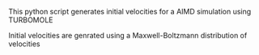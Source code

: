 This python script generates initial velocities for a AIMD simulation using TURBOMOLE

Initial velocities are genrated using a Maxwell-Boltzmann distribution of velocities
